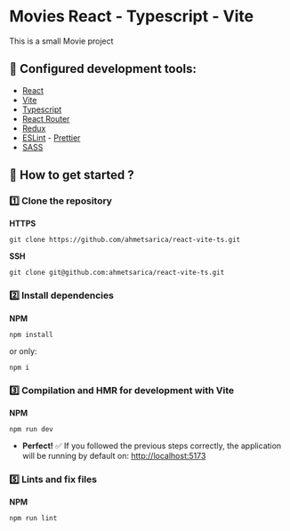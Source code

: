 # Movies React - Typescript - Vite

This is a small Movie project

## :hammer: Configured development tools:

- [React](https://reactjs.org/)
- [Vite](https://vitejs.dev/)
- [Typescript](https://www.typescriptlang.org/)
- [React Router](https://reactrouter.com/)
- [Redux](https://redux.js.org/)
- [ESLint](https://eslint.org/) - [Prettier](https://prettier.io/)
- [SASS](https://sass-lang.com/)



## :rocket: How to get started ?

### :one: Clone the repository

**HTTPS**

```
git clone https://github.com/ahmetsarica/react-vite-ts.git
```

**SSH**

```
git clone git@github.com:ahmetsarica/react-vite-ts.git
```

### :two: Install dependencies

**NPM**

```
npm install
```

or only:

```
npm i
```

### :three: Compilation and HMR for development with Vite

**NPM**

```
npm run dev
```

- **Perfect!** :white_check_mark: If you followed the previous steps correctly, the application will be running by default on: [http://localhost:5173](http://localhost:5173)


### :five: Lints and fix files

**NPM**

```
npm run lint
```
